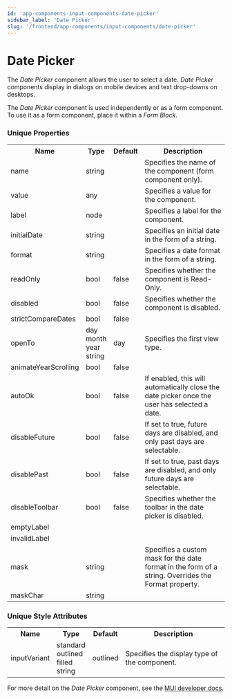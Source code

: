 ```yaml
---
id: 'app-components-input-components-date-picker'
sidebar_label: 'Date Picker'
slug: '/frontend/app-components/input-components/date-picker'
---
```


# Date Picker
The *Date Picker* component allows the user to select a date. *Date Picker* components display in dialogs on mobile devices and text drop-downs on desktops.

The *Date Picker* component is used independently or as a form component. To use it as a form component, place it within a *Form Block*.

### Unique Properties
<table>
<tr><th>Name</th><th>Type</th><th>Default</th><th>Description</th></tr>
<tr><td>name</td><td>string</td><td></td><td>Specifies the name of the component (form component only).</td></tr>
<tr><td>value</td><td>any</td><td></td><td>Specifies a value for the component.</td></tr>
<tr><td>label</td><td>node</td><td></td><td>Specifies a label for the component.</td></tr>
<tr><td>initialDate</td><td>string</td><td></td><td>Specifies an initial date in the form of a string.</td></tr>
<tr><td>format</td><td>string</td><td></td><td>Specifies a date format in the form of a string.</td></tr>
<tr><td>readOnly</td><td>bool</td><td>false</td><td>Specifies whether the component is Read-Only.</td></tr>
<tr><td>disabled</td><td>bool</td><td>false</td><td>Specifies whether the component is disabled.</td></tr>
<tr><td>strictCompareDates</td><td>bool</td><td>false</td><td></td></tr>
<tr><td>openTo</td><td>day<br/>month<br/>year<br/>string</td><td>day</td><td>Specifies the first view type.</td></tr>
<tr><td>animateYearScrolling</td><td>bool</td><td>false</td><td></td></tr>
<tr><td>autoOk</td><td>bool</td><td>false</td><td>If enabled, this will automatically close the date picker once the user has selected a date.</td></tr>
<tr><td>disableFuture</td><td>bool</td><td>false</td><td>If set to true, future days are disabled, and only past days are selectable.</td></tr>
<tr><td>disablePast</td><td>bool</td><td>false</td><td>If set to true, past days are disabled, and only future days are selectable.</td></tr>
<tr><td>disableToolbar</td><td>bool</td><td>false</td><td>Specifies whether the toolbar in the date picker is disabled.</td></tr>
<tr><td>emptyLabel</td><td></td><td></td><td></td></tr>
<tr><td>invalidLabel</td><td></td><td></td><td></td></tr>
<tr><td>mask</td><td>string</td><td></td><td>Specifies a custom mask for the date format in the form of a string. Overrides the Format property.</td></tr>
<tr><td>maskChar</td><td>string</td><td></td><td></td></tr>
</table>

### Unique Style Attributes
<table>
<tr><th>Name</th><th>Type</th><th>Default</th><th>Description</th></tr>
<tr><td>inputVariant</td><td>standard<br/>outlined<br/>filled<br/>string</td><td>outlined</td><td>Specifies the display type of the component.</td></tr>
</table>

For more detail on the *Date Picker* component, see the [MUI developer docs](https://mui.com/x/api/date-pickers/date-picker/).
